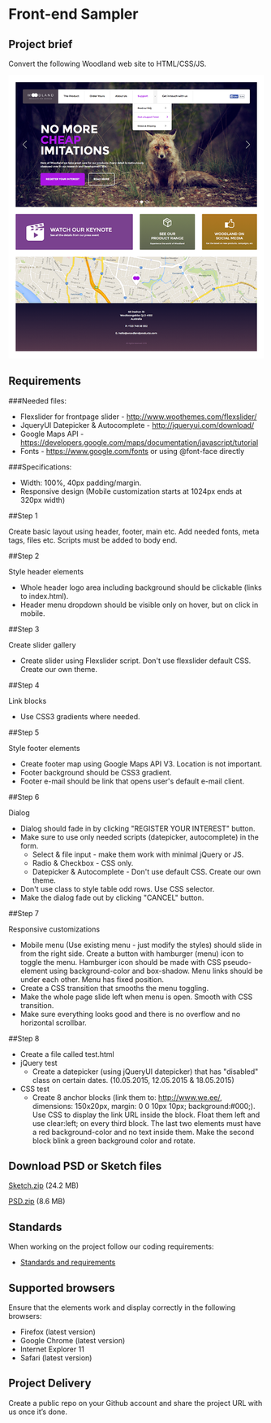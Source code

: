 # Front-end Sampler
## Project brief

Convert the following Woodland web site to HTML/CSS/JS.

![Preview](Preview.png)

## Requirements

###Needed files:
* Flexslider for frontpage slider - http://www.woothemes.com/flexslider/
* JqueryUI Datepicker & Autocomplete - http://jqueryui.com/download/
* Google Maps API - https://developers.google.com/maps/documentation/javascript/tutorial
* Fonts - https://www.google.com/fonts or using @font-face directly

###Specifications:
* Width: 100%, 40px padding/margin.
* Responsive design (Mobile customization starts at 1024px ends at 320px width)

##Step 1

Create basic layout using header, footer, main etc. Add needed fonts, meta tags, files etc. Scripts must be added to body end.

##Step 2

Style header elements

* Whole header logo area including background should be clickable (links to index.html).
* Header menu dropdown should be visible only on hover, but on click in mobile.

##Step 3

Create slider gallery

* Create slider using Flexslider script. Don't use flexslider default CSS. Create our own theme.

##Step 4

Link blocks

* Use CSS3 gradients where needed.

##Step 5

Style footer elements

* Create footer map using Google Maps API V3. Location is not important.
* Footer background should be CSS3 gradient.
* Footer e-mail should be link that opens user's default e-mail client.

##Step 6

Dialog

* Dialog should fade in by clicking "REGISTER YOUR INTEREST" button.
* Make sure to use only needed scripts (datepicker, autocomplete) in the form.
  - Select & file input - make them work with minimal jQuery or JS.
  - Radio & Checkbox - CSS only.
  - Datepicker & Autocomplete - Don't use default CSS. Create our own theme.
* Don't use class to style table odd rows. Use CSS selector.
* Make the dialog fade out by clicking "CANCEL" button.

##Step 7

Responsive customizations

* Mobile menu (Use existing menu - just modify the styles) should slide in from the right side. Create a button with hamburger (menu) icon to toggle the menu. Hamburger icon should be made with CSS pseudo-element using background-color and box-shadow. Menu links should be under each other. Menu has fixed position.
* Create a CSS transition that smooths the menu toggling.
* Make the whole page slide left when menu is open. Smooth with CSS transition.
* Make sure everything looks good and there is no overflow and no horizontal scrollbar.

##Step 8

* Create a file called test.html
* jQuery test
  - Create a datepicker (using jQueryUI datepicker) that has "disabled" class on certain dates. (10.05.2015, 12.05.2015 & 18.05.2015)
* CSS test
  - Create 8 anchor blocks (link them to: http://www.we.ee/, dimensions: 150x20px, margin: 0 0 10px 10px; background:#000;). Use CSS to display the link URL inside the block. Float them left and use clear:left; on every third block. The last two elements must have a red background-color and no text inside them. Make the second block blink a green background color and rotate.

## Download PSD or Sketch files

[Sketch.zip](Sketch.zip?raw=true) (24.2 MB)

[PSD.zip](PSD.zip?raw=true) (8.6 MB)

## Standards

When working on the project follow our coding requirements:
- [Standards and requirements](https://github.com/AlarWE/Front-end-sampler/blob/master/Standards_and_requirements.md)

## Supported browsers

Ensure that the elements work and display correctly in the following browsers:

- Firefox (latest version)
- Google Chrome (latest version)
- Internet Explorer 11
- Safari (latest version)

## Project Delivery
Create a public repo on your Github account and share the project URL with us once it’s done.
